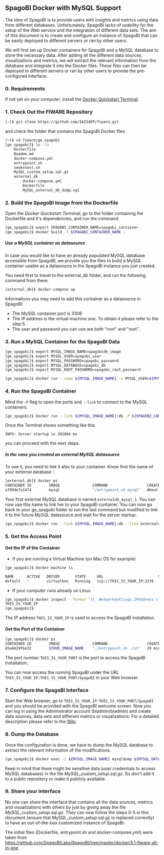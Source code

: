 ## SpagoBI Docker with MySQL Support
The idea of SpagoBI is to provide users with insights and metrics using data from different databases. Unfortunately, SpagoBI lacks of usability for the setup of the Web service and the integration of different data sets.
The aim of this document is to create and configure an instance of SpagoBI that can be easily deployed to different servers or ran by other users.

We will first set up Docker containers for SpagoBI and a MySQL database to store the necessary data. After adding all the different data sources, visualizations and metrics, we will extract the relevant information from the database and integrate it into the Docker files. These files can then be deployed to different servers or ran by other users to provide the pre-configured interface.

### 0. Requirements

If not yet on your computer, install the [Docker Quickstart Terminal](https://docs.docker.com/).

### 1. Check Out the FIWARE Repository

```bash
[~]$ git clone https://github.com/IAIS4EP/fiware.git
```

and check the folder that contains the SpagoBI Docker files.

```bash
[~]$ cd fiware/ge_spagobi
[ge_spagobi]$ ls -la
    Dockerfile
    Readme.md
    docker-compose.yml
    entrypoint.sh
    smoketest.sh
    MySQL_custom_setup.sql.gz
    external_db
        docker-compose.yml
        Dockerfile
        MySQL_external_db_dump.sql
```

### 2. Build the SpagoBI Image from the Dockerfile

Open the *Docker Quickstart Terminal*, go to the folder containing the Dockerfile and it's dependencies, and run the command
```bash
[ge_spagobi]$ export SPAGOBI_CONTAINER_NAME=spagobi_container
[ge_spagobi]$ docker build -t $SPAGOBI_CONTAINER_NAME .
```

##### Use a MySQL container as datasource

In case you would like to have an already populated MySQL database accessible from SpagoBI, we provide you the files to build a MySQL container usable as a datasource in the SpagoBI instance you just created.

You need first to travel to the external_db folder, and run the following command from there.

```bash
[external_db]$ docker-compose up
```

Informations you may need to add this container as a datasource in SpagoBI:
- The MySQL container port is 3306
- The IP address is the virtual machine one. To obtain it please refer to the step 5.
- The user and password you can use are both "root" and "root".


### 3. Run a MySQL Container for the SpagoBI Data

```bash
[ge_spagobi]$ export MYSQL_IMAGE_NAME=spagobidb_image
[ge_spagobi]$ export MYSQL_USER=spagobi_user
[ge_spagobi]$ export MYSQL_PASSWORD=spagobi_password
[ge_spagobi]$ export MYSQL_DATABASE=spagobi_db
[ge_spagobi]$ export MYSQL_ROOT_PASSWORD=spagobi_root_password

[ge_spagobi]$ docker run --name ${MYSQL_IMAGE_NAME} -e MYSQL_USER=${MYSQL_USER} -e MYSQL_PASSWORD=${MYSQL_PASSWORD} -e MYSQL_DATABASE=${MYSQL_DATABASE} -e MYSQL_ROOT_PASSWORD=${MYSQL_ROOT_PASSWORD} -d mysql
```

### 4. Run the SpagoBI Container

Mind the `-P` flag to open the ports and `--link` to connect to the MySQL containers.

```bash
[ge_spagobi]$ docker run --link ${MYSQL_IMAGE_NAME}:db -P ${SPAGOBI_CONTAINER_NAME}
```

Once the Terminal shows something like this
```
INFO: Server startup in 301864 ms
```
you can proceed with the next steps.

##### In the case you created an external MySQL datasource
To use it, you need to link it also to your container. Know first the name of your external database :

```bash
[external_db]$ docker ps
CONTAINER ID        IMAGE               COMMAND                  CREATED              STATUS              PORTS                    NAMES
a799de7a1474        mysql               "/entrypoint.sh mysql"   About a minute ago   Up 10 seconds       0.0.0.0:3307->3306/tcp   externaldb_mysql_1
```

Your first external MySQL database is named `externaldb_mysql_1`. You can now use this name to link her to your SpagoBI container.
You can now go back to your ge_spagobi folder to run the last command but modified to link it to the future MySQL datasource and wait for the server startup.

```bash
[ge_spagobi]$ docker run --link ${MYSQL_IMAGE_NAME}:db --link externaldb_mysql_1:external_db -P ${SPAGOBI_CONTAINER_NAME}
```

### 5. Get the Access Point

#### Get the IP of the Container

- If you are running a Virtual Machine (on Mac OS for example)

```bash
[ge_spagobi]$ docker-machine ls

NAME      ACTIVE   DRIVER       STATE     URL                         SWARM
default   *        virtualbox   Running   tcp://THIS_IS_YOUR_IP:2376   
```

- If your computer runs already on Linux

```bash
[ge_spagobi]$ docker inspect --format '{{ .NetworkSettings.IPAddress }}' spagobi
THIS_IS_YOUR_IP
[ge_spagobi]$
```

The IP address `THIS_IS_YOUR_IP` is used to access the SpagoBI installation.

#### Get the Port of the Container

```bash
[ge_spagobi]$ docker ps
CONTAINER ID        IMAGE               COMMAND                  CREATED             STATUS              PORTS                                  NAMES
85a6629fbe32        $YOUR_IMAGE_NAME    "./entrypoint.sh ./st"   29 minutes ago      Up 29 minutes       0.0.0.0:THIS_IS_YOUR_PORT->8080/tcp    fantastic_fiware
```

The port number `THIS_IS_YOUR_PORT` is the port to access the SpagoBI installation.

You can now access the running SpagoBI under the URL `THIS_IS_YOUR_IP:THIS_IS_YOUR_PORT/SpagoBI` in your Web browser.

### 7. Configure the SpagoBI Interface

Start the Web browser, go to `THIS_IS_YOUR_IP:THIS_IS_YOUR_PORT/SpagoBI` and you should be provided with the SpagoBI welcome screen. Now you can log in using the Administrator account (biadmin/biadmin) and create data sources, data sets and different metrics or visualizations. For a detailed description please refer to the [Wiki](http://wiki.spagobi.org/).

### 8. Dump the Database

Once the configuration is done, we have to dump the MySQL database to extract the relevant information of the modifications.

```bash
[ge_spagobi]$ docker exec -i ${MYSQL_IMAGE_NAME} mysqldump ${MYSQL_DATABASE} -u${MYSQL_USER} -p${MYSQL_PASSWORD} | gzip  > MySQL_custom_setup.sql.gz
```

Keep in mind that there might be sensitive data (user credentials to access MySQL databases) in the file *MySQL_custom_setup.sql.gz*. So don't add it to a public repository or make it publicly available.

### 9. Share your interface

No one can share the interface that contains all the data sources, metrics and visualizations with others by just by giving away the file *MySQL_custom_setup.sql.gz*. They can now follow the steps 0-5 in this document (ensure that  MySQL_custom_setup.sql.gz is replaced correctly) to have an out-of-the-box customized instance of SpagoBI.


The initial files {Dockerfile, entrypoint.sh and docker-compose.yml} were taken from https://github.com/SpagoBILabs/SpagoBI/tree/master/docker/5.1-fiware-all-in-one
